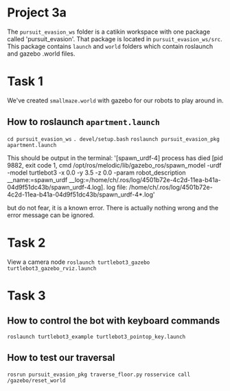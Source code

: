 # Project 3a

The `pursuit_evasion_ws` folder is a catikin workspace with one package called 'pursuit_evasion'. That package is located in `pursuit_evasion_ws/src`. This package contains `launch` and `world` folders which contain roslaunch and gazebo .world files.

# Task 1
We've created `smallmaze.world` with gazebo for our robots to play around in.

## How to roslaunch `apartment.launch`
`cd pursuit_evasion_ws`
`. devel/setup.bash`
`roslaunch pursuit_evasion_pkg apartment.launch`

This should be output in the terminal:
'[spawn_urdf-4] process has died [pid 9882, exit code 1, cmd /opt/ros/melodic/lib/gazebo_ros/spawn_model -urdf -model turtlebot3 -x 0.0 -y 3.5 -z 0.0 -param robot_description __name:=spawn_urdf __log:=/home/ch/.ros/log/4501b72e-4c2d-11ea-b41a-04d9f51dc43b/spawn_urdf-4.log].
log file: /home/ch/.ros/log/4501b72e-4c2d-11ea-b41a-04d9f51dc43b/spawn_urdf-4*.log'

but do not fear, it is a known error. There is actually nothing wrong and the error message can be ignored.

# Task 2
View a camera node
`roslaunch turtlebot3_gazebo turtlebot3_gazebo_rviz.launch`

# Task 3
## How to control the bot with keyboard commands
`roslaunch turtlebot3_example turtlebot3_pointop_key.launch`


## How to test our traversal
`rosrun pursuit_evasion_pkg traverse_floor.py`
`rosservice call /gazebo/reset_world`
